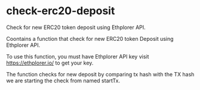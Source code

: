 # check-erc20-deposit
Check for new ERC20 token deposit using Ethplorer API.

Coontains a function that check for new ERC20 token Deposit using Ethplorer API.

To use this function, you must have Ethplorer API key visit https://ethplorer.io/ to get your key.

The function checks for new deposit by comparing tx hash with the TX hash we are starting the check from named startTx.
